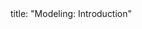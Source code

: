 <frontmatter>
title: "Modeling: Introduction"
</frontmatter>

<include src="navbar.md" boilerplate />

<include src="container-inPage-asFlat.md" boilerplate />